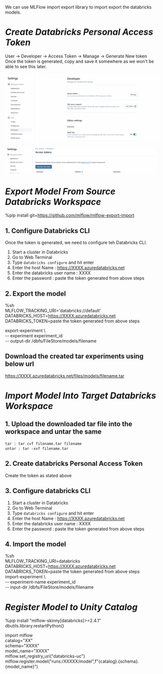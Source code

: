 
We can use MLFlow import export library to import export the databricks models.

# _Create Databricks Personal Access Token_
  User -> Developer -> Access Token -> Manage -> Generate New token    
  Once the token is generated, copy and save it somewhere as we won't be able to see this later.

  ![alt text](Developer.png)

  ![alt text](GenerateToken.png)



# _Export Model From Source Databricks Workspace_

%pip install git+https://github.com/mlflow/mlflow-export-import
## 1. Configure Databricks CLI
  Once the token is generated, we need to configure teh Databricks CLI.
  1. Start a cluster in Databricks
  2. Go to Web Terminal 
  3. Type `databricks configure` and hit enter
  4. Enter the host Name : https://XXXX.azuredatabricks.net
  5. Enter the databricks user name : XXXX
  6. Enter the password : paste the token generated from above steps

## 2. Export the model
  %sh    
  MLFLOW_TRACKING_URI='databricks://default'        
  DATABRICKS_HOST=https://XXXX.azuredatabricks.net        
  DATABRICKS_TOKEN=paste the token generated from above steps        
  
  export-experiment \         
  -- experiment experiment_id         
  -- output-dir /dbfs/FileStore/models/filename

## Download the created tar experiments using below url
  https://XXXX.azuredatabricks.net/files/models/filename.tar


# _Import Model Into Target Databricks Workspace_
## 1. Upload the downloaded tar file into the workspace and untar the same
    tar : tar cvf filename.tar filename
    untar : tar -xvf filename.tar
## 2. Create databricks Personal Access Token
  Create the token as stated above
## 3. Configure databricks CLI
  1. Start a cluster in Databricks
  2. Go to Web Terminal 
  3. Type `databricks configure` and hit enter
  4. Enter the host Name : https://XXXX.azuredatabricks.net
  5. Enter the databricks user name : XXXX
  6. Enter the password : paste the token generated from above steps
## 4. Import the model
   %sh    
    MLFLOW_TRACKING_URI=databricks    
    DATABRICKS_HOST=https://XXXX.azuredatabricks.net    
    DATABRICKS_TOKEN=paste the token generated from above steps    
    import-experiment \    
    -- experiment-name experiment_id    
    -- input-dir /dbfs/FileStore/models/filename    

# _Register Model to Unity Catalog_

%pip install "mlflow-skinny[databricks]>=2.4.1"
dbutils.library.restartPython()

import mlflow    
catalog="XX"    
schema="XXXX"    
model_name="XXXX"    
mlflow.set_registry_uri("databricks-uc")    
mlflow.register.model("runs:/XXXXX/model",f"{catalog}.{schema}.{model_name}")     



